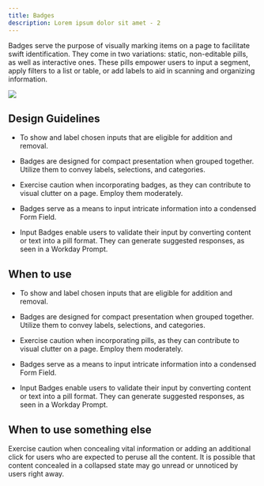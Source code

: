 ```yaml
---
title: Badges
description: Lorem ipsum dolor sit amet - 2
---
```

Badges serve the purpose of visually marking items on a page to facilitate swift identification. They come in two variations: static, non-editable pills, as well as interactive ones. These pills empower users to input a segment, apply filters to a list or table, or add labels to aid in scanning and organizing information.

![](/badges.svg)

## Design Guidelines

* To show and label chosen inputs that are eligible for addition and removal.


* Badges are designed for compact presentation when grouped together. Utilize them to convey labels, selections, and categories.
* Exercise caution when incorporating badges, as they can contribute to visual clutter on a page. Employ them moderately.
* Badges serve as a means to input intricate information into a condensed Form Field.
* Input Badges enable users to validate their input by converting content or text into a pill format. They can generate suggested responses, as seen in a Workday Prompt.

## When to use

* To show and label chosen inputs that are eligible for addition and removal.


* Badges are designed for compact presentation when grouped together. Utilize them to convey labels, selections, and categories.
* Exercise caution when incorporating pills, as they can contribute to visual clutter on a page. Employ them moderately.
* Badges serve as a means to input intricate information into a condensed Form Field.
* Input Badges enable users to validate their input by converting content or text into a pill format. They can generate suggested responses, as seen in a Workday Prompt.

## When to use something else

Exercise caution when concealing vital information or adding an additional click for users who are expected to peruse all the content. It is possible that content concealed in a collapsed state may go unread or unnoticed by users right away.